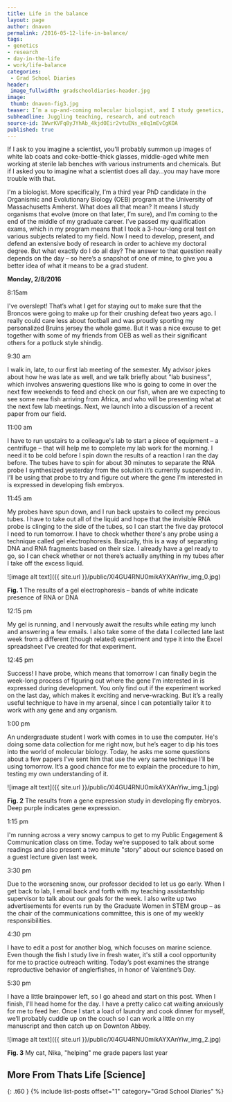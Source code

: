 ```yaml
---
title: Life in the balance
layout: page
author: dnavon
permalink: /2016-05-12-life-in-balance/
tags:
- genetics
- research
- day-in-the-life
- work/life-balance
categories: 
 - Grad School Diaries
header: 
 image_fullwidth: gradschooldiaries-header.jpg
image:
 thumb: dnavon-fig3.jpg
teaser: I’m a up-and-coming molecular biologist, and I study genetics, evolution, and development.  But what do I actually do all day?
subheadline: Juggling teaching, research, and outreach
source-id: 1WwrKVFq8yJYhAb_4kjdOEir2vtuENs_e8q1mEvCgKOA
published: true
---
```

If I ask to you imagine a scientist, you'll probably summon up images of white lab coats and coke-bottle-thick glasses, middle-aged white men working at sterile lab benches with various instruments and chemicals.  But if I asked you to imagine what a scientist does all day…you may have more trouble with that.

I'm a biologist.  More specifically, I’m a third year PhD candidate in the Organismic and Evolutionary Biology (OEB) program at the University of Massachusetts Amherst.  What does all that mean?  It means I study organisms that evolve (more on that later, I’m sure), and I’m coming to the end of the middle of my graduate career.  I’ve passed my qualification exams, which in my program means that I took a 3-hour-long oral test on various subjects related to my field.  Now I need to develop, present, and defend an extensive body of research in order to achieve my doctoral degree. But what exactly do I do all day?  The answer to that question really depends on the day – so here’s a snapshot of one of mine, to give you a better idea of what it means to be a grad student.

**Monday, 2/8/2016**

8:15am

I've overslept!  That’s what I get for staying out to make sure that the Broncos were going to make up for their crushing defeat two years ago.  I really could care less about football and was proudly sporting my personalized Bruins jersey the whole game.  But it was a nice excuse to get together with some of my friends from OEB as well as their significant others for a potluck style shindig.

9:30 am

I walk in, late, to our first lab meeting of the semester.  My advisor jokes about how he was late as well, and we talk briefly about "lab business", which involves answering questions like who is going to come in over the next few weekends to feed and check on our fish, when are we expecting to see some new fish arriving from Africa, and who will be presenting what at the next few lab meetings.  Next, we launch into a discussion of a recent paper from our field.  

11:00 am

I have to run upstairs to a colleague's lab to start a piece of equipment – a centrifuge – that will help me to complete my lab work for the morning.  I need it to be cold before I spin down the results of a reaction I ran the day before.  The tubes have to spin for about 30 minutes to separate the RNA probe I synthesized yesterday from the solution it’s currently suspended in.  I’ll be using that probe to try and figure out where the gene I’m interested in is expressed in developing fish embryos.

11:45 am

My probes have spun down, and I run back upstairs to collect my precious tubes.  I have to take out all of the liquid and hope that the invisible RNA probe is clinging to the side of the tubes, so I can start the five day protocol I need to run tomorrow.  I have to check whether there's any probe using a technique called gel electrophoresis.  Basically, this is a way of separating DNA and RNA fragments based on their size.   I already have a gel ready to go, so I can check whether or not there’s actually anything in my tubes after I take off the excess liquid.

  

![image alt text]({{ site.url }}/public/XI4GU4RNU0mikAYXAnYiw_img_0.jpg)

**Fig. 1** The results of a gel electrophoresis – bands of white indicate presence of RNA or DNA

12:15 pm

My gel is running, and I nervously await the results while eating my lunch and answering a few emails.  I also take some of the data I collected late last week from a different (though related) experiment and type it into the Excel spreadsheet I've created for that experiment.  

12:45 pm

Success!  I have probe, which means that tomorrow I can finally begin the week-long process of figuring out where the gene I'm interested in is expressed during development. You only find out if the experiment worked on the last day, which makes it exciting and nerve-wracking.  But it’s a really useful technique to have in my arsenal, since I can potentially tailor it to work with any gene and any organism.

1:00 pm

An undergraduate student I work with comes in to use the computer.  He's doing some data collection for me right now, but he’s eager to dip his toes into the world of molecular biology.  Today, he asks me some questions about a few papers I’ve sent him that use the very same technique I’ll be using tomorrow.  It’s a good chance for me to explain the procedure to him, testing my own understanding of it.

![image alt text]({{ site.url }}/public/XI4GU4RNU0mikAYXAnYiw_img_1.jpg)

**Fig. 2** The results from a gene expression study in developing fly embryos.  Deep purple indicates gene expression.

1:15 pm

I'm running across a very snowy campus to get to my Public Engagement & Communication class on time. Today we’re supposed to talk about some readings and also present a two minute "story" about our science based on a guest lecture given last week.

3:30 pm

Due to the worsening snow, our professor decided to let us go early.  When I get back to lab, I email back and forth with my teaching assistantship supervisor to talk about our goals for the week.  I also write up two advertisements for events run by the Graduate Women in STEM group – as the chair of the communications committee, this is one of my weekly responsibilities.  

4:30 pm

I have to edit a post for another blog, which focuses on marine science.  Even though the fish I study live in fresh water, it's still a cool opportunity for me to practice outreach writing. Today’s post examines the strange reproductive behavior of anglerfishes, in honor of Valentine’s Day.

5:30 pm

I have a little brainpower left, so I go ahead and start on this post.  When I finish, I'll head home for the day.  I have a pretty calico cat waiting anxiously for me to feed her.  Once I start a load of laundry and cook dinner for myself, we’ll probably cuddle up on the couch so I can work a little on my manuscript and then catch up on Downton Abbey. 

![image alt text]({{ site.url }}/public/XI4GU4RNU0mikAYXAnYiw_img_2.jpg)

**Fig. 3** My cat, Nika, "helping" me grade papers last year

## More From Thats Life [Science]
{: .t60 }
{% include list-posts offset="1" category="Grad School Diaries" %}

